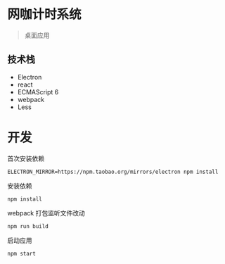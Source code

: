 # 网咖计时系统

> 桌面应用

## 技术栈

* Electron
* react
* ECMAScript 6
* webpack
* Less

# 开发

首次安装依赖
```
ELECTRON_MIRROR=https://npm.taobao.org/mirrors/electron npm install
```

安装依赖
```
npm install
```

webpack 打包监听文件改动
```
npm run build
```

启动应用
```
npm start
```
